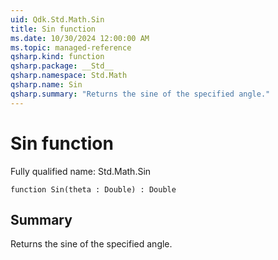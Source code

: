 ```yaml
---
uid: Qdk.Std.Math.Sin
title: Sin function
ms.date: 10/30/2024 12:00:00 AM
ms.topic: managed-reference
qsharp.kind: function
qsharp.package: __Std__
qsharp.namespace: Std.Math
qsharp.name: Sin
qsharp.summary: "Returns the sine of the specified angle."
---
```


# Sin function

Fully qualified name: Std.Math.Sin

```qsharp
function Sin(theta : Double) : Double
```

## Summary
Returns the sine of the specified angle.

